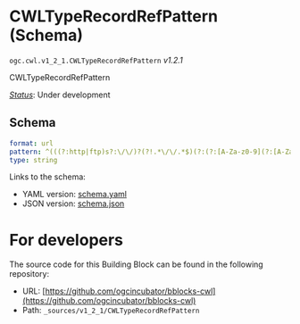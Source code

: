 
# CWLTypeRecordRefPattern (Schema)

`ogc.cwl.v1_2_1.CWLTypeRecordRefPattern` *v1.2.1*

CWLTypeRecordRefPattern

[*Status*](http://www.opengis.net/def/status): Under development

## Schema

```yaml
format: url
pattern: ^(((?:http|ftp)s?:\/\/)?(?!.*\/\/.*$)(?:(?:[A-Za-z0-9](?:[A-Za-z0-9-]{0,61}[A-Za-z0-9])?\.)+(?:[A-Za-z]{2,6}\.?|[A-Za-z0-9-]{2,}\.?)|localhost|\[[a-f0-9:]+\]|\d{1,3}\.\d{1,3}\.\d{1,3}\.\d{1,3})(?::\d+)?(?:\/?|[\/?]\S+))?(?:[A-Za-z0-9\w\-.\/]+)?\#?[A-Za-z0-9\w\-.]+$
type: string

```

Links to the schema:

* YAML version: [schema.yaml](https://ogcincubator.github.io/bblocks-cwl/build/annotated/cwl/v1_2_1/CWLTypeRecordRefPattern/schema.json)
* JSON version: [schema.json](https://ogcincubator.github.io/bblocks-cwl/build/annotated/cwl/v1_2_1/CWLTypeRecordRefPattern/schema.yaml)


# For developers

The source code for this Building Block can be found in the following repository:

* URL: [https://github.com/ogcincubator/bblocks-cwl](https://github.com/ogcincubator/bblocks-cwl)
* Path: `_sources/v1_2_1/CWLTypeRecordRefPattern`

